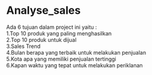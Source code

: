 # Analyse_sales
Ada 6 tujuan dalam project ini yaitu :           
1.Top 10 produk yang paling menghasilkan                    
2.Top 10 produk untuk dijual               
3.Sales Trend           
4.Bulan berapa yang terbaik untuk melakukan penjualan            
5.Kota apa yang memiliki penjualan tertinggi                    
6.Kapan waktu yang tepat untuk melakukan periklanan

